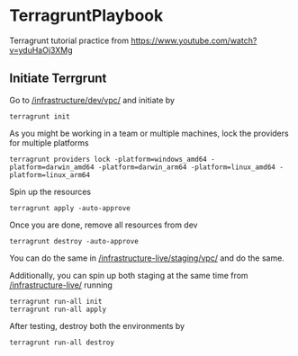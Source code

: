 # TerragruntPlaybook

Terragrunt tutorial practice from https://www.youtube.com/watch?v=yduHaOj3XMg

## Initiate Terrgrunt

Go to [/infrastructure/dev/vpc/](/infrastructure-live/dev/vpc) and initiate by

```
terragrunt init
```

As you might be working in a team or multiple machines, lock the providers for multiple platforms

```
terragrunt providers lock -platform=windows_amd64 -platform=darwin_amd64 -platform=darwin_arm64 -platform=linux_amd64 -platform=linux_arm64
```

Spin up the resources

```
terragrunt apply -auto-approve
```

Once you are done, remove all resources from dev

```
terragrunt destroy -auto-approve
```

You can do the same in [/infrastructure-live/staging/vpc/](/infrastructure-live/staging/vpc) and do the same.

Additionally, you can spin up both staging at the same time from [/infrastructure-live/](/infrastructure-live/)
running 

```
terragrunt run-all init
terragrunt run-all apply
```

After testing, destroy both the environments by


```
terragrunt run-all destroy
```